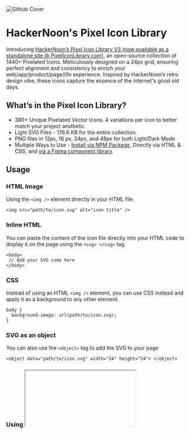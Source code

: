 ![Github Cover](https://github.com/hackernoon/pixel-icon-library/assets/53912722/e7527cc9-424d-43ec-a481-78730d1a7d95)

# HackerNoon's Pixel Icon Library

Introducing [HackerNoon’s Pixel Icon Library V3 (now available as a standalone site @ PixelIconLibrary.com)](https://pixeliconlibrary.com), an open-source collection of 1440+ Pixelated Icons. Meticulously designed on a 24px grid, ensuring perfect alignment and consistency to enrich your web/app/product/page/life experience. Inspired by HackerNoon’s retro design vibe, these icons capture the essence of the internet's good old days.

## What’s in the Pixel Icon Library?

- 380+ Unique Pixelated Vector Icons. 4 variations per icon to better match your project aesthetic. 
- Light SVG Files - 176.6 KB for the entire collection.
- PNG files in 12px, 16 px, 24px, and 48px for both Light/Dark Mode
- Multiple Ways to Use - [Install via NPM Package](https://www.npmjs.com/package/@hackernoon/pixel-icon-library), Directly via HTML & CSS, and [via a Figma component library](https://www.figma.com/community/file/1278952394341234192/pixel-icon-library-1440-pixelated-icons-by-hackernoon).

## Usage

### HTML Image

Using the `<img />` element directly in your HTML file.

```
<img src="path/to/icon.svg" alt="icon title" />
```

### Inline HTML

You can paste the content of the icon file directly into your HTML code to display it on the page using the `<svg> </svg>` tag.

```
<body>
 // Add your SVG code here
</body>
```

### CSS

Instead of using an HTML `<img />` element, you can use CSS instead and apply it as a background to any other element.

```
body {
  background-image: url(path/to/icon.svg);
}
```

### SVG as an object

You can also use the `<object>` tag to add the SVG to your page

```
<object data="path/to/icon.svg" width="24" height="24"> </object>
```

### Using <iframe>

Keep in mind that using iframe is not recommended, because its hard to maintain

```
<iframe src="path/to/icon.svg"> </iframe>
```

### SVG as embed

Most of the modern browsers have deprecated plugins, so this is not recommended.

```
<embed src="path/to/icon.svg" />
```

### Figma

HackerNoon’s Pixel Icon Library is available as a [Figma Community File](https://www.figma.com/community/file/1278952394341234192/Pixel-Icon-Library-%7C-120%2B-Pixelated-Icons-By-HackerNoon). To use the components, log in to your Figma account and duplicate the file to your drafts.


## [Installation via NPM Package](https://www.npmjs.com/package/@hackernoon/pixel-icon-library)

### Installing NPM Package
```
npm i @hackernoon/pixel-icon-library
```

### Importing CSS Classes
```
<link rel="stylesheet" href="path/to/@hackernoon/pixel-icon-library/fonts/iconfont.css">
```

### Displaying An Icon
```
<i class="hn hn-icon-name"></i>
```

# License (CC BY 4.0 International)

- The icons (.svg/.png) files are free to download and are licensed under CC 4.0
- By downloading, it is assumed that you agree with the terms mentioned in CC 4.0.
- You must give appropriate credit, provide a link to the license, and indicate if changes were made.
- Other files in the repository which are not icons, are licensed under the MIT License.

# Contribution

For more info on how to contribute please check our [Contribution Guidelines](https://github.com/hackernoon/pixelated-site-icons/blob/main/CONTRIBUTING.md)

# Learn More @ [PixelIconLibrary.com](https://pixeliconlibrary.com)

**Designed with 💚 by Designers at HackerNoon**
